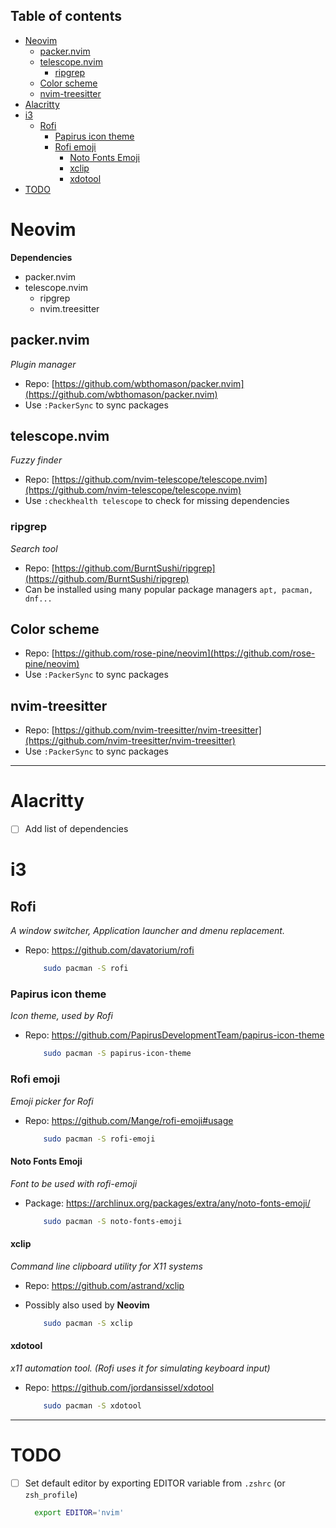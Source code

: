 ## Table of contents
- [Neovim](#neovim)
	- [packer.nvim](#packernvim)
	- [telescope.nvim](#telescopenvim)
		- [ripgrep](#ripgrep)
	- [Color scheme](#color-scheme)
	- [nvim-treesitter](#nvim-treesitter)
- [Alacritty](#alacritty)
- [i3](#i3)
	- [Rofi](#rofi)
		- [Papirus icon theme](#papirus-icon-theme)
		- [Rofi emoji](#rofi-emoji)
			- [Noto Fonts Emoji](#noto-fonts-emoji)
			- [xclip](#xclip)
			- [xdotool](#xdotool)
- [TODO](#todo)

# Neovim

**Dependencies**
- packer.nvim
- telescope.nvim
  - ripgrep
  - nvim.treesitter
 
## packer.nvim

_Plugin manager_

* Repo: [https://github.com/wbthomason/packer.nvim](https://github.com/wbthomason/packer.nvim)
* Use `:PackerSync` to sync packages
	
## telescope.nvim

_Fuzzy finder_

* Repo: [https://github.com/nvim-telescope/telescope.nvim](https://github.com/nvim-telescope/telescope.nvim)
* Use `:checkhealth telescope` to check for missing dependencies

### ripgrep

_Search tool_

* Repo: [https://github.com/BurntSushi/ripgrep](https://github.com/BurntSushi/ripgrep)
* Can be installed using many popular package managers `apt, pacman, dnf...`

## Color scheme

* Repo: [https://github.com/rose-pine/neovim](https://github.com/rose-pine/neovim)
* Use `:PackerSync` to sync packages

## nvim-treesitter

* Repo: [https://github.com/nvim-treesitter/nvim-treesitter](https://github.com/nvim-treesitter/nvim-treesitter)
* Use `:PackerSync` to sync packages

---

# Alacritty

- [ ] Add list of dependencies

# i3

## Rofi

_A window switcher, Application launcher and dmenu replacement._

* Repo: https://github.com/davatorium/rofi

	```bash
		sudo pacman -S rofi
	```

### Papirus icon theme

_Icon theme, used by Rofi_

* Repo: https://github.com/PapirusDevelopmentTeam/papirus-icon-theme

	```bash
		sudo pacman -S papirus-icon-theme
	```

### Rofi emoji

_Emoji picker for Rofi_

* Repo: https://github.com/Mange/rofi-emoji#usage

	```bash
		sudo pacman -S rofi-emoji
	```

#### Noto Fonts Emoji

_Font to be used with rofi-emoji_

* Package: https://archlinux.org/packages/extra/any/noto-fonts-emoji/

	```bash
		sudo pacman -S noto-fonts-emoji
	```

#### xclip

_Command line clipboard utility for X11 systems_

* Repo: https://github.com/astrand/xclip
* Possibly also used by **Neovim**

	```bash
		sudo pacman -S xclip
	```

#### xdotool

_x11 automation tool. (Rofi uses it for simulating keyboard input)_

* Repo: https://github.com/jordansissel/xdotool

	```bash
		sudo pacman -S xdotool
	```

---

# TODO
- [ ] Set default editor by exporting EDITOR variable from `.zshrc` (or `zsh_profile`)
  
  ```bash
	export EDITOR='nvim'
  ```